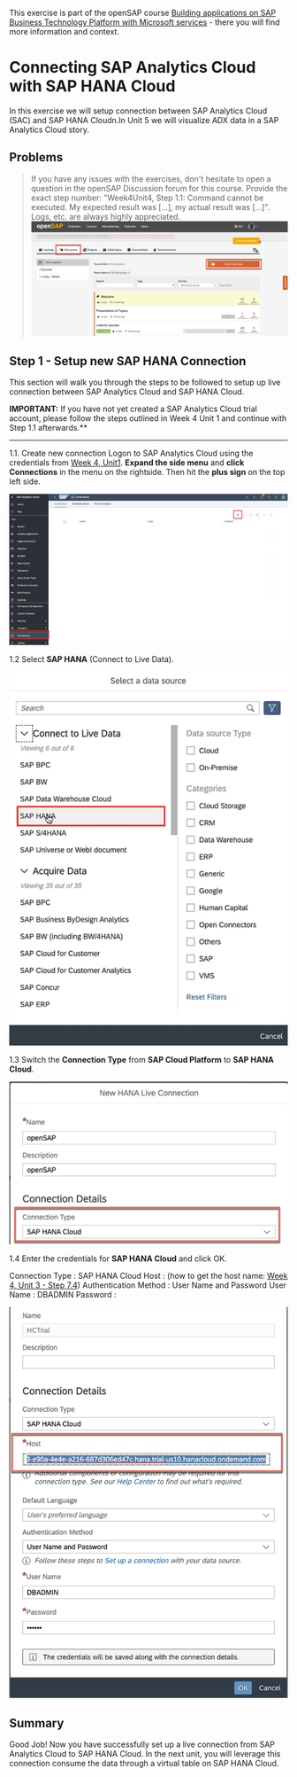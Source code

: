 
This exercise is part of the openSAP course [Building applications on SAP Business Technology Platform with Microsoft services](https://open.sap.com/courses/btpma1) - there you will find more information and context. 

# Connecting SAP Analytics Cloud with SAP HANA Cloud


In this exercise we will setup connection between SAP Analytics Cloud (SAC) and SAP HANA Cloudn.In Unit 5 we will visualize ADX data in a SAP Analytics Cloud story. 

## Problems
> If you have any issues with the exercises, don't hesitate to open a question in the openSAP Discussion forum for this course. Provide the exact step number: "Week4Unit4, Step 1.1: Command cannot be executed. My expected result was [...], my actual result was [...]". Logs, etc. are always highly appreciated. 
 ![OpenSAP Discussion](../../images/opensap-forum.png)
 
## Step 1 - Setup new SAP HANA Connection

This section will walk you through the steps to be followed to setup up live connection between SAP Analytics Cloud and SAP HANA Cloud.

**IMPORTANT:** If you have not yet created a SAP Analytics Cloud trial account, please follow the steps outlined in Week 4 Unit 1 and continue with Step 1.1 afterwards.**

---

1.1. Create new connection
Logon to SAP Analytics Cloud using the credentials from [Week 4, Unit1](../Unit1/README.md). **Expand the side menu** and **click Connections** in the menu on the rightside. Then hit the **plus sign** on the top left side.

![NewConnection](./images/01-new-connection.png)


1.2 Select **SAP HANA** (Connect to Live Data). 

![NewHANACloud](./images/02-hana-connection.png)

1.3 Switch the **Connection Type** from **SAP Cloud Platform** to **SAP HANA Cloud**. 

![Connection Type](./images/connection_type.png)

1.4 Enter the credentials for **SAP HANA Cloud** and click OK.

  Connection Type : SAP HANA Cloud
  Host : <your HANA Cloud instance host name without port> (how to get the host name: [Week 4, Unit 3 - Step 7.4](../Unit3/README.md#hostname))
  Authentication Method : User Name and Password
  User Name : DBADMIN
  Password : <Password for DBADMIN>
  
  ![Credentials](./images/03-credentials.png)

  ## Summary
  
  Good Job! Now you have successfully set up a live connection from SAP Analytics Cloud to SAP HANA Cloud. In the next unit, you will leverage this connection consume the data through a virtual table on SAP HANA Cloud. 
